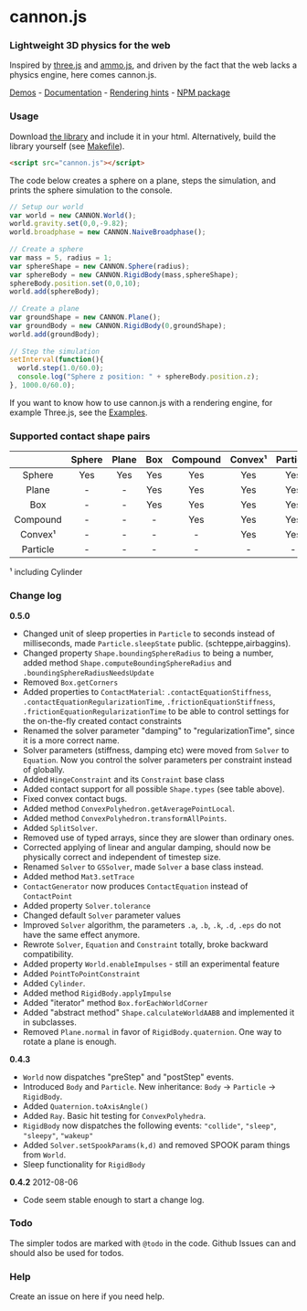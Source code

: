 # cannon.js

### Lightweight 3D physics for the web
Inspired by [three.js](https://github.com/mrdoob/three.js) and [ammo.js](https://github.com/kripken/ammo.js), and driven by the fact that the web lacks a physics engine, here comes cannon.js.

[Demos](http://schteppe.github.com/cannon.js) - [Documentation](http://schteppe.github.com/cannon.js/doc/) - [Rendering hints](https://github.com/schteppe/cannon.js/tree/master/examples) - [NPM package](https://npmjs.org/package/cannon)

### Usage 
Download [the library](https://raw.github.com/schteppe/cannon.js/master/build/cannon.js) and include it in your html. Alternatively, build the library yourself (see [Makefile](https://github.com/schteppe/cannon.js/blob/master/Makefile)).

```html
<script src="cannon.js"></script>
```

The code below creates a sphere on a plane, steps the simulation, and prints the sphere simulation to the console.

```javascript
// Setup our world
var world = new CANNON.World();
world.gravity.set(0,0,-9.82);
world.broadphase = new CANNON.NaiveBroadphase();
    
// Create a sphere
var mass = 5, radius = 1;
var sphereShape = new CANNON.Sphere(radius);
var sphereBody = new CANNON.RigidBody(mass,sphereShape);
sphereBody.position.set(0,0,10);
world.add(sphereBody);
    
// Create a plane
var groundShape = new CANNON.Plane();
var groundBody = new CANNON.RigidBody(0,groundShape);
world.add(groundBody);
    
// Step the simulation
setInterval(function(){
  world.step(1.0/60.0);
  console.log("Sphere z position: " + sphereBody.position.z);
}, 1000.0/60.0);
```

If you want to know how to use cannon.js with a rendering engine, for example Three.js, see the [Examples](https://github.com/schteppe/cannon.js/tree/master/examples).

### Supported contact shape pairs
|           | Sphere | Plane | Box | Compound | Convex¹ | Particle |
| :-------: |:------:|:-----:|:---:|:--------:|:-------:|:--------:|
| Sphere    | Yes    | Yes   | Yes | Yes      | Yes     | Yes      |
| Plane     | -      | -     | Yes | Yes      | Yes     | Yes      |
| Box       | -      | -     | Yes | Yes      | Yes     | Yes      |
| Compound  | -      | -     | -   | Yes      | Yes     | Yes      |
| Convex¹   | -      | -     | -   | -        | Yes     | Yes      |
| Particle  | -      | -     | -   | -        | -       | -        |

¹ including Cylinder

### Change log
**0.5.0**
 * Changed unit of sleep properties in ```Particle``` to seconds instead of milliseconds, made ```Particle.sleepState``` public. (schteppe,airbaggins).
 * Changed property ```Shape.boundingSphereRadius``` to being a number, added method ```Shape.computeBoundingSphereRadius``` and ```.boundingSphereRadiusNeedsUpdate```
 * Removed ```Box.getCorners```
 * Added properties to ```ContactMaterial```:  ```.contactEquationStiffness```, ```.contactEquationRegularizationTime```, ```.frictionEquationStiffness```, ```.frictionEquationRegularizationTime``` to be able to control settings for the on-the-fly created contact constraints
 * Renamed the solver parameter "damping" to "regularizationTime", since it is a more correct name.
 * Solver parameters (stiffness, damping etc) were moved from ```Solver``` to ```Equation```. Now you control the solver parameters per constraint instead of globally.
 * Added ```HingeConstraint``` and its ```Constraint``` base class
 * Added contact support for all possible ```Shape.types``` (see table above).
 * Fixed convex contact bugs.
 * Added method ```ConvexPolyhedron.getAveragePointLocal```.
 * Added method ```ConvexPolyhedron.transformAllPoints```.
 * Added ```SplitSolver```.
 * Removed use of typed arrays, since they are slower than ordinary ones.   
 * Corrected applying of linear and angular damping, should now be physically correct and independent of timestep size.
 * Renamed ```Solver``` to ```GSSolver```, made ```Solver``` a base class instead.
 * Added method ```Mat3.setTrace```
 * ```ContactGenerator``` now produces ```ContactEquation``` instead of ```ContactPoint```
 * Added property ```Solver.tolerance```
 * Changed default ```Solver``` parameter values
 * Improved ```Solver``` algorithm, the parameters ```.a```, ```.b```, ```.k```, ```.d```, ```.eps``` do not have the same effect anymore.
 * Rewrote ```Solver```, ```Equation``` and ```Constraint``` totally, broke backward compatibility.
 * Added property ```World.enableImpulses``` - still an experimental feature
 * Added ```PointToPointConstraint```
 * Added ```Cylinder```.
 * Added method ```RigidBody.applyImpulse```
 * Added "iterator" method ```Box.forEachWorldCorner```
 * Added "abstract method" ```Shape.calculateWorldAABB``` and implemented it in subclasses.
 * Removed ```Plane.normal``` in favor of ```RigidBody.quaternion```. One way to rotate a plane is enough.

**0.4.3**
 * ```World``` now dispatches "preStep" and "postStep" events.
 * Introduced ```Body``` and ```Particle```. New inheritance: ```Body``` -> ```Particle``` -> ```RigidBody```.
 * Added ```Quaternion.toAxisAngle()```
 * Added ```Ray```. Basic hit testing for ```ConvexPolyhedra```.
 * ```RigidBody``` now dispatches the following events: ```"collide"```, ```"sleep"```, ```"sleepy"```, ```"wakeup"```
 * Added ```Solver.setSpookParams(k,d)``` and removed SPOOK param things from ```World```.
 * Sleep functionality for ```RigidBody```

**0.4.2** 2012-08-06
 * Code seem stable enough to start a change log.

### Todo
The simpler todos are marked with ```@todo``` in the code. Github Issues can and should also be used for todos.

### Help
Create an issue on here if you need help.
